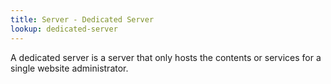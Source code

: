 ```yaml
---
title: Server - Dedicated Server
lookup: dedicated-server
---
```

A dedicated server is a server that only hosts the contents or services for a single website administrator.